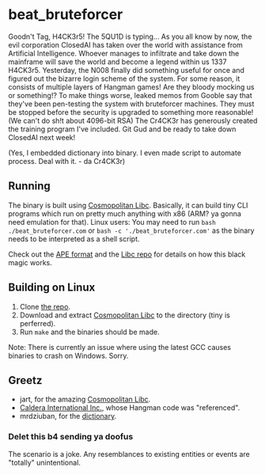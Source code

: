# beat_bruteforcer
Goodn't Tag, H4CK3r5! The 5QU1D is typing...
As you all know by now, the evil corporation ClosedAI has taken over the world with assistance from Artificial Intelligence.
Whoever manages to infiltrate and take down the mainframe will save the world and become a legend within us 1337 H4CK3r5.
Yesterday, the N008 finally did something useful for once and figured out the bizarre login scheme of the system.
For some reason, it consists of multiple layers of Hangman games! Are they bloody mocking us or something!?
To make things worse, leaked memos from Gooble say that they've been pen-testing the system with bruteforcer machines.
They must be stopped before the security is upgraded to something more reasonable! (We can't do sh!t about 4096-bit RSA)
The Cr4CK3r has generously created the training program I've included. Git Gud and be ready to take down ClosedAI next week!

(Yes, I embedded dictionary into binary. I even made script to automate process. Deal with it. - da Cr4CK3r)

## Running
The binary is built using [Cosmopolitan Libc](https://justine.lol/cosmopolitan/index.html).
Basically, it can build tiny CLI programs which run on pretty much anything with x86 (ARM? ya gonna need emulation for that).
Linux users: You may need to run `bash ./beat_bruteforcer.com` or `bash -c './beat_bruteforcer.com'` as the binary needs to be interpreted as a shell script.

Check out the [APE format](https://justine.lol/ape.html) and the [Libc repo](https://github.com/jart/cosmopolitan) for details on how this black magic works.

## Building on Linux
1. Clone [the repo](https://github.com/TakuikaNinja/beat_bruteforcer).
1. Download and extract [Cosmopolitan Libc](https://justine.lol/cosmopolitan/download.html) to the directory (tiny is perferred).
1. Run `make` and the binaries should be made.

Note: There is currently an issue where using the latest GCC causes binaries to crash on Windows. Sorry.

## Greetz
- jart, for the amazing [Cosmopolitan Libc](https://justine.lol/cosmopolitan/index.html).
- [Caldera International Inc.](https://github.com/jart/cosmopolitan/blob/master/examples/hangman.c), whose Hangman code was "referenced".
- mrdziuban, for the [dictionary](https://github.com/mrdziuban/Hangman/blob/master/dictionary.txt).


### Delet this b4 sending ya doofus
The scenario is a joke. Any resemblances to existing entities or events are "totally" unintentional.
